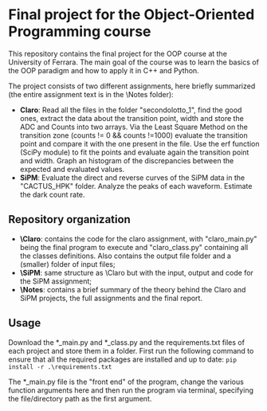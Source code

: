 # Final project for the Object-Oriented Programming course

This repository contains the final project for the OOP course at the University of Ferrara.
The main goal of the course was to learn the basics of the OOP paradigm and how to apply it in C++ and Python.

The project consists of two different assignments, here briefly summarized (the entire assignment text is in the \Notes folder):
- **Claro**: Read all the files in the folder "secondolotto_1", find the good ones, extract the data about the transition point, width and store the ADC and Counts into two arrays. Via the Least Square Method on the transition zone (counts != 0 && counts !=1000) evaluate the transition point and compare it with the one present in the file. Use the erf function (SciPy module) to fit the points and evaluate again the transition point and width. Graph an histogram of the discrepancies between the expected and evaluated values.
- **SiPM**: Evaluate the direct and reverse curves of the SiPM data in the "CACTUS_HPK" folder. Analyze the peaks of each waveform. Estimate the dark count rate.


## Repository organization
- **\Claro**: contains the code for the claro assignment, with "claro_main.py" being the final program to execute and "claro_class.py" containing all the classes definitions. Also contains the output file folder and a (smaller) folder of input files;
- **\SiPM**: same structure as \Claro but with the input, output and code for the SiPM assignment;
- **\Notes**: contains a brief summary of the theory behind the Claro and SiPM projects, the full assignments and the final report.


## Usage
Download the *_main.py and *_class.py and the requirements.txt files of each project and store them in a folder.
First run the following command to ensure that all the required packages are installed and up to date:
```pip install -r .\requirements.txt```

The *_main.py file is the "front end" of the program, change the various function arguments here and then run the program via terminal, specifying the file/directory path as the first argument.
